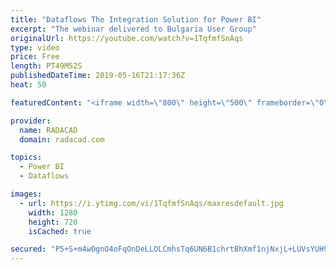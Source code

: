```yaml
---
title: "Dataflows The Integration Solution for Power BI"
excerpt: "The webinar delivered to Bulgaria User Group"
originalUrl: https://youtube.com/watch?v=1TqfmfSnAqs
type: video
price: Free
length: PT49M52S
publishedDateTime: 2019-05-16T21:17:36Z
heat: 50

featuredContent: "<iframe width=\"800\" height=\"500\" frameborder=\"0\" src=\"https://www.youtube.com/embed/1TqfmfSnAqs\" allow=\"accelerometer; autoplay; encrypted-media; gyroscope; picture-in-picture\" allowfullscreen></iframe>"

provider:
  name: RADACAD
  domain: radacad.com

topics:
  - Power BI
  - Dataflows

images:
  - url: https://i.ytimg.com/vi/1TqfmfSnAqs/maxresdefault.jpg
    width: 1280
    height: 720
    isCached: true

secured: "P5+S+m4wOgnO4oFqOnDeLLOLCmhsTq6UN6B1chrtBhXmf1njNxjL+LUVsYUH94LpEKd3O+Qm8AtSvE+uWJN3hcLNcvvq7Fels+45RQ6TtyVlsbAMPXGSvtdnDEaksxcMN+TiPoQ+0CPlvG2DKF7YRr67uXfl/wa2SRGNkbLsOBl71wn3kUKipuo+r1vOxlcBeMH2I4IyBoESIjLaEm+J/1Ggals/wQPEjdC/TijOU1zHZG3cpsUH+x1Ml2pjxlFe/Lf/jjfiXJq5MU+IjZTdYtOzOQnVv2o7AtsH8GTsAQWzRhTmCJxvo6zidK5iVq6/dyaKN2BBdAS1yZJC2V2iCeGvNqKpymAUacj9GUW0fPs3o/Eta8fN28DfK8yoy5ZOcYVFY0j8Xw5zUB5gMLRmBV03SZ00qcIENJVyHB6/cPo=;lDVWEGuJON9SHitdw3A28A=="
---
```


